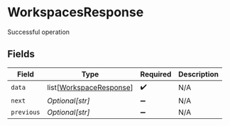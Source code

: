 # WorkspacesResponse

Successful operation


## Fields

| Field                                                               | Type                                                                | Required                                                            | Description                                                         |
| ------------------------------------------------------------------- | ------------------------------------------------------------------- | ------------------------------------------------------------------- | ------------------------------------------------------------------- |
| `data`                                                              | list[[WorkspaceResponse](../../models/shared/workspaceresponse.md)] | :heavy_check_mark:                                                  | N/A                                                                 |
| `next`                                                              | *Optional[str]*                                                     | :heavy_minus_sign:                                                  | N/A                                                                 |
| `previous`                                                          | *Optional[str]*                                                     | :heavy_minus_sign:                                                  | N/A                                                                 |